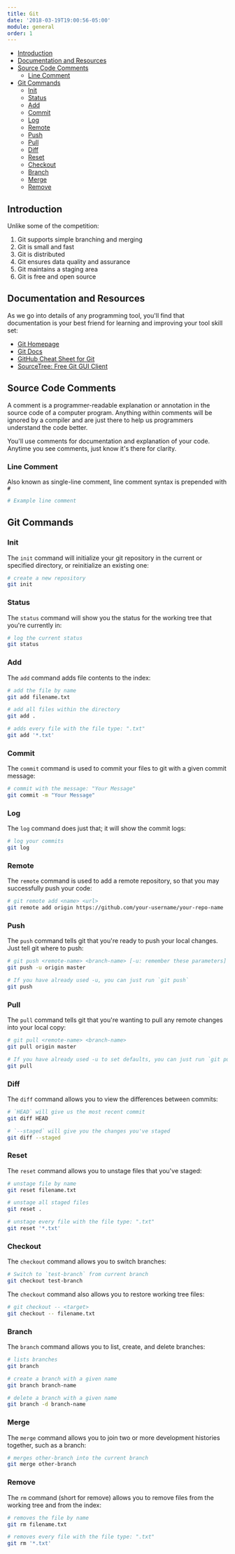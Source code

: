 ```yaml
---
title: Git
date: '2018-03-19T19:00:56-05:00'
module: general
order: 1
---
```


* [Introduction](#introduction)
* [Documentation and Resources](#documentation-and-resources)
* [Source Code Comments](#source-code-comments)
  * [Line Comment](#line-comment)
* [Git Commands](#git-commands)
  * [Init](#init)
  * [Status](#status)
  * [Add](#add)
  * [Commit](#commit)
  * [Log](#log)
  * [Remote](#remote)
  * [Push](#push)
  * [Pull](#pull)
  * [Diff](#diff)
  * [Reset](#reset)
  * [Checkout](#checkout)
  * [Branch](#branch)
  * [Merge](#merge)
  * [Remove](#remove)

## Introduction

Unlike some of the competition:

1. Git supports simple branching and merging
1. Git is small and fast
1. Git is distributed
1. Git ensures data quality and assurance
1. Git maintains a staging area
1. Git is free and open source

## Documentation and Resources

As we go into details of any programming tool, you'll find that documentation is your best friend for learning and improving your tool skill set:

* [Git Homepage](https://git-scm.com)
* [Git Docs](https://git-scm.com/doc)
* [GitHub Cheat Sheet for Git](https://services.github.com/on-demand/downloads/github-git-cheat-sheet.pdf)
* [SourceTree: Free Git GUI Client](https://www.sourcetreeapp.com)

## Source Code Comments

A comment is a programmer-readable explanation or annotation in the source code of a computer program. Anything within comments will be ignored by a compiler and are just there to help us programmers understand the code better.

You'll use comments for documentation and explanation of your code. Anytime you see comments, just know it's there for clarity.

### Line Comment

Also known as single-line comment, line comment syntax is prepended with `#`

```bash
# Example line comment
```

## Git Commands

### Init

The `init` command will initialize your git repository in the current or specified directory, or reinitialize an existing one:

```bash
# create a new repository
git init
```

### Status

The `status` command will show you the status for the working tree that you're currently in:

```bash
# log the current status
git status
```

### Add

The `add` command adds file contents to the index:

```bash
# add the file by name
git add filename.txt

# add all files within the directory
git add .

# adds every file with the file type: ".txt"
git add '*.txt'
```

### Commit

The `commit` command is used to commit your files to git with a given commit message:

```bash
# commit with the message: "Your Message"
git commit -m "Your Message"
```

### Log

The `log` command does just that; it will show the commit logs:

```bash
# log your commits
git log
```

### Remote

The `remote` command is used to add a remote repository, so that you may successfully push your code:

```bash
# git remote add <name> <url>
git remote add origin https://github.com/your-username/your-repo-name
```

### Push

The `push` command tells git that you're ready to push your local changes. Just tell git where to push:

```bash
# git push <remote-name> <branch-name> [-u: remember these parameters]
git push -u origin master

# If you have already used -u, you can just run `git push`
git push
```

### Pull

The `pull` command tells git that you're wanting to pull any remote changes into your local copy:

```bash
# git pull <remote-name> <branch-name>
git pull origin master

# If you have already used -u to set defaults, you can just run `git pull`
git pull
```

### Diff

The `diff` command allows you to view the differences between commits:

```bash
# `HEAD` will give us the most recent commit
git diff HEAD

# `--staged` will give you the changes you've staged
git diff --staged
```

### Reset

The `reset` command allows you to unstage files that you've staged:

```bash
# unstage file by name
git reset filename.txt

# unstage all staged files
git reset .

# unstage every file with the file type: ".txt"
git reset '*.txt'
```

### Checkout

The `checkout` command allows you to switch branches:

```bash
# Switch to `test-branch` from current branch
git checkout test-branch
```

The `checkout` command also allows you to restore working tree files:

```bash
# git checkout -- <target>
git checkout -- filename.txt
```

### Branch

The `branch` command allows you to list, create, and delete branches:

```bash
# lists branches
git branch

# create a branch with a given name
git branch branch-name

# delete a branch with a given name
git branch -d branch-name
```

### Merge

The `merge` command allows you to join two or more development histories together, such as a branch:

```bash
# merges other-branch into the current branch
git merge other-branch
```

### Remove

The `rm` command (short for remove) allows you to remove files from the working tree and from the index:

```bash
# removes the file by name
git rm filename.txt

# removes every file with the file type: ".txt"
git rm '*.txt'
```
